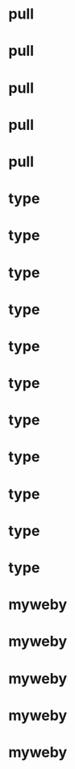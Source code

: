 # pull
# pull
# pull
# pull
# pull
# type
# type
# type
# type
# type
# type
# type
# type
# type
# type
# type
# myweby
# myweby
# myweby
# myweby
# myweby
